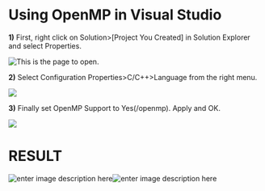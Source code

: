 # Using OpenMP in Visual Studio
 
 **1)** First, right click on Solution>[Project You Created] in Solution Explorer and select Properties.
 
![This is the page to open.](https://i.hizliresim.com/EWCOjj.png)

**2)** Select Configuration Properties>C/C++>Language from the right menu.

![](https://i.hizliresim.com/x6rvkR.png)

**3)** Finally set OpenMP Support to Yes(/openmp). Apply and OK.

![](https://i.hizliresim.com/O9E1Db.png)

# RESULT

![enter image description here](https://i.hizliresim.com/UirmGT.png)![enter image description here](https://i.hizliresim.com/dkdvXP.png) 

